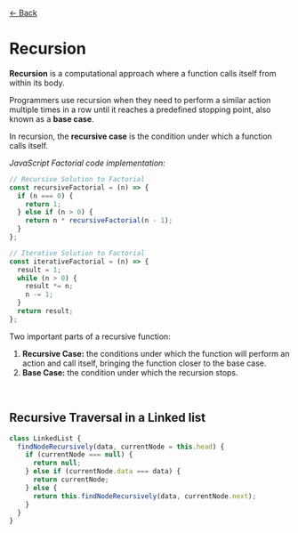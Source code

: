 [&larr; Back](./../README.md)

# Recursion

**Recursion** is a computational approach where a function calls itself from within its body.

Programmers use recursion when they need to perform a similar action multiple times in a row until it reaches a predefined stopping point, also known as a **base case**.

In recursion, the **recursive case** is the condition under which a function calls itself.

_JavaScript Factorial code implementation:_

```js
// Recursive Solution to Factorial
const recursiveFactorial = (n) => {
  if (n === 0) {
    return 1;
  } else if (n > 0) {
    return n * recursiveFactorial(n - 1);
  }
};

// Iterative Solution to Factorial
const iterativeFactorial = (n) => {
  result = 1;
  while (n > 0) {
    result *= n;
    n -= 1;
  }
  return result;
};
```

Two important parts of a recursive function:

1. **Recursive Case:** the conditions under which the function will perform an action and call itself, bringing the function closer to the base case.
2. **Base Case:** the condition under which the recursion stops.

<br>

## Recursive Traversal in a Linked list

```js
class LinkedList {
  findNodeRecursively(data, currentNode = this.head) {
    if (currentNode === null) {
      return null;
    } else if (currentNode.data === data) {
      return currentNode;
    } else {
      return this.findNodeRecursively(data, currentNode.next);
    }
  }
}
```

<br>
